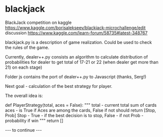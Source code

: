 # blackjack
BlackJack competition on kaggle https://www.kaggle.com/borisalekseev/blackjack-microchallenge/edit
discussion https://www.kaggle.com/learn-forum/58735#latest-348767

blackjack.py is a description of game realization. Could be used to check the rules of the game.

Currently, dealer++.py consists an algorithm to calculate distribution of probabilities for dealer to get total of 17-21 or 22 (when dealer get more than 21) on each stage)

Folder js contains the port of dealer++.py to Javascript (thanks, Serg!)

Next goal - calculation of the best strategy for player.

The overall idea is:

def PlayerStrategy(total, aces = False):
  """
  total - current total sum of cards
  aces - is True if Aces are among the cards, False  if not
  should return
  [Stop, Prob]
  Stop - True - if the best decision is to stop, False - if not
  Prob - probability if win
  """
  return []
  
  --- to continue ---
